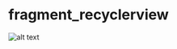 # fragment_recyclerview
![alt text](https://raw.githubusercontent.com/username/projectname/branch/path/to/img.png)
